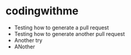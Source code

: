 # codingwithme

* Testing how to generate a pull request
* Testing how to generate another pull request
* Another try
* ANother
